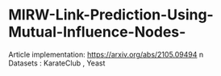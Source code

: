 # MIRW-Link-Prediction-Using-Mutual-Influence-Nodes-
Article implementation: https://arxiv.org/abs/2105.09494  n\
Datasets : KarateClub , Yeast
